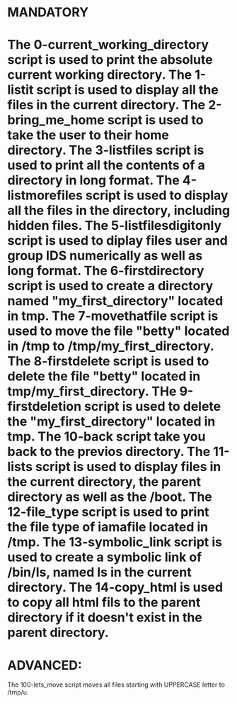 MANDATORY
======================================================================================================
The 0-current_working_directory script is used to print the absolute current working directory.
The 1-listit script is used to display all the files in the current directory.
The 2-bring_me_home script is used to take the user to their home directory.
The 3-listfiles script is used to print all the contents of a directory in long format.
The 4-listmorefiles script is used to display all the files in the directory, including hidden files.
The 5-listfilesdigitonly script is used to diplay files user and group IDS numerically as well as long format.
The 6-firstdirectory script is used to create a directory named "my_first_directory" located in tmp.
The 7-movethatfile script is used to move the file "betty" located in /tmp to /tmp/my_first_directory.
The 8-firstdelete script is used to delete the file "betty" located in tmp/my_first_directory.
THe 9-firstdeletion script is used to delete the "my_first_directory" located in tmp.
The 10-back script take you back to the previos directory.
The 11-lists script is used to display files in the current directory, the parent directory as well as the /boot.
The 12-file_type script is used to print the file type of iamafile located in /tmp.
The 13-symbolic_link script is used to create a symbolic link of /bin/ls, named __ls__ in the current directory.
The 14-copy_html is used to copy all html fils to the parent directory if it doesn't exist in the parent directory.
=====================================================================================================
ADVANCED:
=====================================================================================================
The 100-lets_move script moves all files starting with UPPERCASE letter to /tmp/u.
